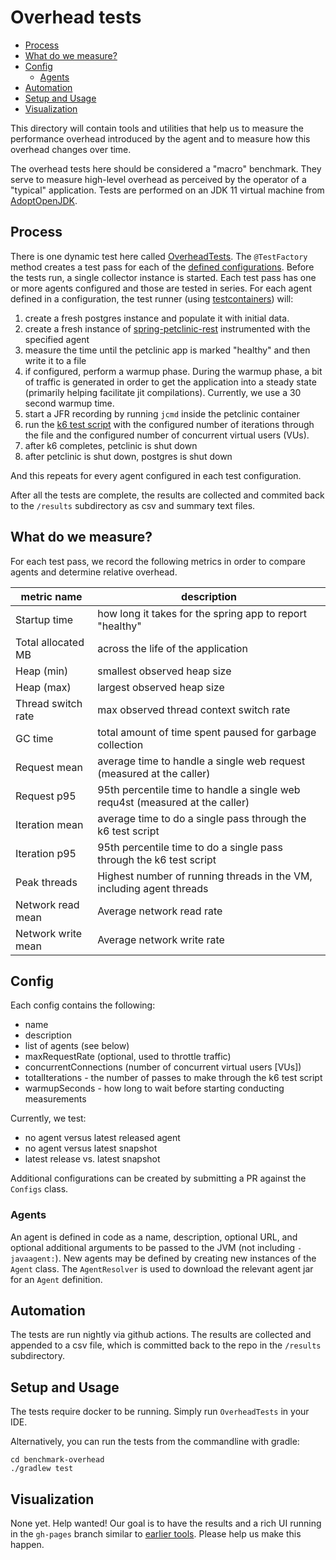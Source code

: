 
# Overhead tests

* [Process](#process)
* [What do we measure?](#what-do-we-measure)
* [Config](#config)
  + [Agents](#agents)
* [Automation](#automation)
* [Setup and Usage](#setup-and-usage)
* [Visualization](#visualization)

This directory will contain tools and utilities
that help us to measure the performance overhead introduced by 
the agent and to measure how this overhead changes over time.

The overhead tests here should be considered a "macro" benchmark. They serve to measure high-level
overhead as perceived by the operator of a "typical" application. Tests are performed on an JDK 11 
virtual machine from [AdoptOpenJDK](https://adoptopenjdk.net/).

## Process

There is one dynamic test here called [OverheadTests](https://github.com/open-telemetry/opentelemetry-java-instrumentation/blob/main/benchmark-overhead/src/test/java/io/opentelemetry/OverheadTests.java). 
The `@TestFactory` method creates a test pass for each of the [defined configurations](https://github.com/open-telemetry/opentelemetry-java-instrumentation/blob/main/benchmark-overhead/src/test/java/io/opentelemetry/config/Configs.java).
Before the tests run, a single collector instance is started. Each test pass has one or more agents configured and those are tested in series.
For each agent defined in a configuration, the test runner (using [testcontainers](https://www.testcontainers.org/)) will:
1. create a fresh postgres instance and populate it with initial data.
2. create a fresh instance of [spring-petclinic-rest](https://github.com/spring-petclinic/spring-petclinic-rest) instrumented with the specified agent
3. measure the time until the petclinic app is marked "healthy" and then write it to a file
4. if configured, perform a warmup phase. During the warmup phase, a bit of traffic is generated in order to get the application into a steady state (primarily helping facilitate jit compilations). Currently, we use a 30 second warmup time. 
5. start a JFR recording by running `jcmd` inside the petclinic container
6. run the [k6 test script](https://github.com/open-telemetry/opentelemetry-java-instrumentation/blob/main/benchmark-overhead/k6/basic.js) with the configured number of iterations through the file and the configured number of concurrent virtual users (VUs).
7. after k6 completes, petclinic is shut down
8. after petclinic is shut down, postgres is shut down

And this repeats for every agent configured in each test configuration.

After all the tests are complete, the results are collected and commited back to the `/results` subdirectory as csv and summary text files.

## What do we measure?

For each test pass, we record the following metrics in order to compare agents and determine
relative overhead.

| metric name              | description                                                     |
|--------------------------|-----------------------------------------------------------------|
| Startup time       | how long it takes for the spring app to report "healthy"
| Total allocated MB | across the life of the application
| Heap (min)         | smallest observed heap size
| Heap (max)         | largest observed heap size
| Thread switch rate | max observed thread context switch rate
| GC time            | total amount of time spent paused for garbage collection
| Request mean       | average time to handle a single web request (measured at the caller)
| Request p95        | 95th percentile time to handle a single web requ4st (measured at the caller)
| Iteration mean     | average time to do a single pass through the k6 test script
| Iteration p95      | 95th percentile time to do a single pass through the k6 test script
| Peak threads       | Highest number of running threads in the VM, including agent threads
| Network read mean  | Average network read rate
| Network write mean | Average network write rate

## Config

Each config contains the following:
* name
* description
* list of agents (see below)
* maxRequestRate (optional, used to throttle traffic)
* concurrentConnections (number of concurrent virtual users [VUs])
* totalIterations - the number of passes to make through the k6 test script
* warmupSeconds - how long to wait before starting conducting measurements

Currently, we test:
* no agent versus latest released agent
* no agent versus latest snapshot 
* latest release vs. latest snapshot

Additional configurations can be created by submitting a PR against the `Configs` class. 

### Agents

An agent is defined in code as a name, description, optional URL, and optional additional
arguments to be passed to the JVM (not including `-javaagent:`). New agents may be defined
by creating new instances of the `Agent` class. The `AgentResolver` is used to download
the relevant agent jar for an `Agent` definition.

## Automation

The tests are run nightly via github actions. The results are collected and appended to 
a csv file, which is committed back to the repo in the `/results` subdirectory.

## Setup and Usage

The tests require docker to be running. Simply run `OverheadTests` in your IDE. 

Alternatively, you can run the tests from
the commandline with gradle:

```
cd benchmark-overhead
./gradlew test

```

## Visualization

None yet. Help wanted! Our goal is to have the results and a rich UI running in the 
`gh-pages` branch similar to [earlier tools](https://breedx-splk.github.io/iguanodon/web/).
Please help us make this happen.